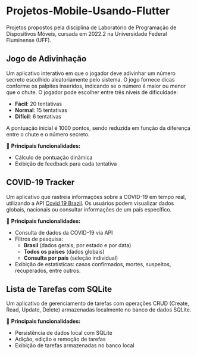 # Projetos-Mobile-Usando-Flutter
Projetos propostos pela disciplina de Laboratório de Programação de Dispositivos Móveis, cursada em 2022.2 na Universidade Federal Fluminense (UFF).

## Jogo de Adivinhação

Um aplicativo interativo em que o jogador deve adivinhar um número secreto escolhido aleatoriamente pelo sistema. O jogo fornece dicas conforme os palpites inseridos, indicando se o número é maior ou menor que o chute. O jogador pode escolher entre três níveis de dificuldade:

- **Fácil**: 20 tentativas
- **Normal**: 15 tentativas
- **Difícil**: 6 tentativas

A pontuação inicial é 1000 pontos, sendo reduzida em função da diferença entre o chute e o número secreto.

🔹 **Principais funcionalidades:**
- Cálculo de pontuação dinâmica
- Exibição de feedback para cada tentativa

## COVID-19 Tracker

Um aplicativo que rastreia informações sobre a COVID-19 em tempo real, utilizando a API [Covid 19 Brazil](https://covid19-brazil-api-docs.vercel.app/). Os usuários podem visualizar dados globais, nacionais ou consultar informações de um país específico.

🔹 **Principais funcionalidades:**
- Consulta de dados da COVID-19 via API
- Filtros de pesquisa:
  - **Brasil** (dados gerais, por estado e por data)
  - **Todos os países** (dados globais)
  - **Consulta por país** (seleção individual)
- Exibição de estatísticas: casos confirmados, mortes, suspeitos, recuperados, entre outros.

## Lista de Tarefas com SQLite

Um aplicativo de gerenciamento de tarefas com operações CRUD (Create, Read, Update, Delete) armazenadas localmente no banco de dados SQLite.

🔹 **Principais funcionalidades:**
- Persistência de dados local com SQLite
- Adição, edição e remoção de tarefas
- Exibição de tarefas armazenadas no banco local
